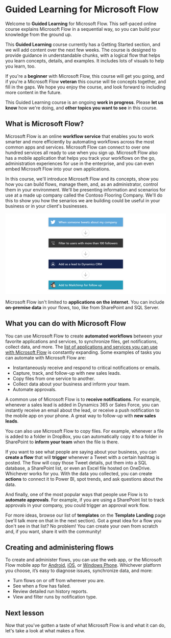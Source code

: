 <properties
   pageTitle="Introduction to Microsoft Flow | Microsoft Flow"
   description="Understand what Microsoft Flow is and what you can do with it."
   services=""
   suite="flow"
   documentationCenter="na"
   authors="msftman"
   manager="anneta"
   editor=""
   tags=""
   featuredVideoId="kZs7lqgp4LU"
   courseDuration="5m"/>

<tags
   ms.service="flow"
   ms.devlang="na"
   ms.topic="get-started-article"
   ms.tgt_pltfrm="na"
   ms.workload="na"
   ms.date="11/22/2016"
   ms.author="deonhe"/>

# Guided Learning for Microsoft Flow

Welcome to **Guided Learning** for Microsoft Flow. This self-paced online course explains Microsoft Flow in a sequential way, so you can build your knowledge from the ground up.

This  **Guided Learning**  course currently has a Getting Started section, and we will add content over the next few weeks. The course is designed to provide guidance in understandable chunks, with a logical flow that helps you learn concepts, details, and examples. It includes lots of visuals to help you learn, too.

If you're a **beginner** with Microsoft Flow, this course will get you going, and if you're a Microsoft Flow **veteran** this course will tie concepts together, and fill in the gaps. We hope you enjoy the course, and look forward to including more content in the future.

This Guided Learning course is an ongoing **work in progress**.  Please **let us know** how we're doing, and **other topics you want to see** in this course.


## What is Microsoft Flow?

Microsoft Flow is an online **workflow service** that enables you to work smarter and more efficiently by automating workflows across the most common apps and services.  Microsoft Flow can connect to over one hundred services all ready to use when you sign up. Microsoft Flow also has a mobile application that helps you track your workflows on the go, administration experiences for use in the enterprise, and you can even embed Microsoft Flow into your own applications.

In this course, we'll introduce Microsoft Flow and its concepts, show you how you can build flows, manage them, and, as an administrator, control them in your environment. We'll be presenting information and scenarios for use at a made up company called the Contoso Flooring Company.  We'll do this to show you how the senarios we are building could be useful in your business or in your client's businesses.

![Flow conceptual sketch](./media/learning-introducing-flow/flow-conceptual.png)

Microsoft Flow isn't limited to **applications on the internet**.  You can include **on-premise data** in your flows, too, like from SharePoint and SQL Server.

## What you can do with Microsoft Flow

 You can use Microsoft Flow to create **automated workflows** between your favorite applications and services, to synchronize files, get notifications, collect data, and more.  The [list of applications and services you can use with Microsoft Flow](https://flow.microsoft.com/services/) is constantly expanding.  Some examples of tasks you can automate with Microsoft Flow are:

- Instantaneously receive and respond to critical notifications or emails.
- Capture, track, and follow-up with new sales leads.
- Copy files from one service to another.
- Collect data about your business and inform your team.
- Automate approvals.

A common use of Microsoft Flow is to **receive notifications**. For example, whenever a sales lead is added in Dynamics 365 or Sales Force, you can instantly receive an email about the lead, or receive a push notification to the mobile app on your phone. A great way to follow-up with **new sales leads**.

You can also use Microsoft Flow to copy files. For example, whenever a file is added to a folder in DropBox, you can automatically copy it to a folder in SharePoint to **inform your team** when the file is there.

If you want to see what people are saying about your business, you can **create a flow** that will **trigger** whenever a Tweet with a certain hashtag is posted. The flow will copy those Tweet details, put them into a SQL database, a SharePoint list, or even an Excel file hosted on OneDrive. Whichever works for you. With the data you collected, you can create **actions** to connect it to Power BI, spot trends, and ask questions about the data.

And finally, one of the most popular ways that people use Flow is to **automate approvals**. For example, if you are using a SharePoint list to track approvals in your company, you could trigger an approval work flow.

For more ideas, browse our list of **templates** on the **Template Landing** page (we'll talk more on that in the next section). Got a great idea for a flow you don't see in that list?  No problem!  You can create your own from scratch and, if you want, share it with the community!

## Creating and administering flows
To create and administer flows, you can use the web app, or the Microsoft Flow mobile app for [Android](https://aka.ms/flowmobiledocsandroid), [iOS](https://aka.ms/flowmobiledocsios), or [Windows Phone](https://aka.ms/flowmobilewindows). Whichever platform you choose, it’s easy to diagnose issues, synchronize data, and more:
- Turn flows on or off from wherever you are.
- See when a flow has failed.
- Review detailed run history reports.
- View and filter runs by notification type.

## Next lesson

Now that you've gotten a taste of what Microsoft Flow is and what it can do, let's take a look at what makes a flow.
